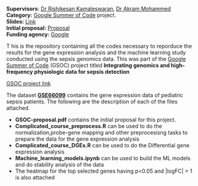 **Supervisors**: [Dr Rishikesan Kamaleswaran](https://www.kamaleswaran.com/), [Dr Akram Mohammed](https://akram-mohammed.github.io/)  
**Category:** [Google Summer of Code](https://summerofcode.withgoogle.com/organizations/5759105409482752/#5859209076277248) project.     
**Slides:** [Link](https://drive.google.com/file/d/12hzYFZTlAtSFICj8AqjTwiGq6gXrfrT_/view?usp=sharing)  
**Initial proposal:** [Proposal](https://drive.google.com/file/d/1h9Q_7oSiNjwGm3zO6ZRPDexxbTu3XdDy/view?usp=sharing)    
**Funding agency:** [Google](https://developers.google.com/open-source/gsoc/help/student-stipends)  

T
his is the repository containing all the codes necessary to reporduce the results for the gene expression analysis and the machine learning study conducted using the sepsis genomics data. This was part of the [Google Summer of Code](https://summerofcode.withgoogle.com/) (GSOC) project titled **Integrating genomics and high-frequency physiologic data for sepsis detection**  

[GSOC project link](https://summerofcode.withgoogle.com/organizations/5759105409482752/#5859209076277248)  

The dataset [**GSE66099**](https://www.ncbi.nlm.nih.gov/geo/query/acc.cgi?acc=GSE66099) contains the gene expression data of pediatric sepsis patients. The following are the description of each of the files attached.
* **GSOC-proposal.pdf** contains the initial proposal for this project.
* **Complicated_course_preprocess.R** can be used to do the normalization,probe-gene mapping and other preprocesisng tasks to prepare the data for the gene expression analysis
* **Complicated_course_DGEs.R** can be used to do the Differential gene expression analysis
* **Machine_learning_models.ipynb** can be used to build the ML models and do stability analysis of the data
* The heatmap for the top selected genes having p<0.05 and |logFC| > 1 is also attached  
